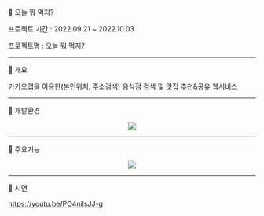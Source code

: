 :fork_and_knife: 오늘 뭐 먹지?

프로젝트 기간 : 2022.09.21 ~ 2022.10.03

프로젝트명 : 오늘 뭐 먹지?

---------------------------------------

📌 개요

카카오맵을 이용한(본인위치, 주소검색) 음식점 검색 및 맛집 추천&공유 웹서비스

---------------------------------------

📌 개발환경

<p align="center">
  <img src="https://user-images.githubusercontent.com/110947438/193508891-1ec7cf0b-a820-4708-8bed-0f2904892100.png">
</p>

---------------------------------------

📌 주요기능

<p align="center">
  <img src="https://user-images.githubusercontent.com/110947438/193509039-13f435d7-7540-46ea-be98-8a2dccd2fa24.png">
</p>

---------------------------------------


📌 시연

https://youtu.be/PO4nilsJJ-g

